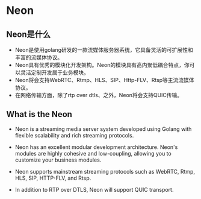 # Neon
## Neon是什么

- Neon是使用golang研发的一款流媒体服务器系统，它具备灵活的可扩展性和丰富的流媒体协议。
- Neon具有优秀的模块化开发架构。Neon的模块具有高内聚低耦合特点，你可以灵活定制开发属于业务模块。
- Neon将会支持WebRTC、Rtmp、HLS、SIP、Http-FLV、Rtsp等主流流媒体协议。
- 在网络传输方面，除了rtp over dtls、之外，Neon将会支持QUIC传输。

## What is the Neon

- Neon is a streaming media server system developed using Golang with flexible scalability and rich streaming protocols.

- Neon has an excellent modular development architecture. Neon's modules are highly cohesive and low-coupling, allowing you to customize your business modules.

- Neon supports mainstream streaming protocols such as WebRTC, Rtmp, HLS, SIP, HTTP-FLV, and Rtsp.

- In addition to RTP over DTLS, Neon will support QUIC transport.
